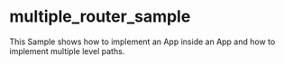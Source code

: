 # multiple_router_sample

This Sample shows how to implement an App inside an App and how to implement multiple level paths.

##
